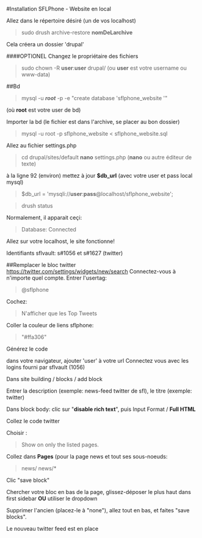 #Installation SFLPhone - Website en local


Allez dans le répertoire désiré (un de vos localhost)

>sudo drush archive-restore **nomDeLarchive** 

Cela créera un dossier 'drupal'





####OPTIONEL
Changez le propriétaire des fichiers

> sudo chown -R **user**:**user** drupal/  (ou **user** est votre username ou www-data)









##Bd
> mysql -u ***root*** -p -e "create database 'sflphone_website '"

(où **root** est votre user de bd)
 
    

Importer la bd (le fichier est dans l'archive, se placer au bon dossier)
>mysql -u root -p sflphone_website < sflphone_website.sql




Allez au fichier settings.php
>cd drupal/sites/default
**nano** settings.php (**nano** ou autre éditeur de texte)

à la ligne 92 (environ)
mettez à jour **$db_url** (avec votre user et pass local mysql)

>$db_url = 'mysqli://**user**:**pass**@localhost/sflphone_website';

>drush status

Normalement, il apparait ceçi:
 >Database:  Connected





Allez sur votre localhost, le site fonctionne!

Identifiants sflvault: s#1056 et s#1627 (twitter)



##Remplacer le bloc twitter
https://twitter.com/settings/widgets/new/search
Connectez-vous à n'importe quel compte.
Entrer l'usertag:
>@sflphone

Cochez:
>N'afficher que les Top Tweets

Coller la couleur de liens sflphone:
    
> "#ffa306"

Générez le code


dans votre navigateur, ajouter 'user' à votre url
Connectez vous avec les logins fourni par sflvault (1056)

Dans site building / blocks / add block

Entrer la description (exemple: news-feed twitter de sfl), le titre (exemple: twitter)

Dans block body:
clic sur "**disable rich text**", puis Input Format / **Full HTML**

Collez le code twitter

Choisir :
>Show on only the listed pages.

Collez dans **Pages** (pour la page news et tout ses sous-noeuds:
>news/
news/*

Clic "save block"


Chercher votre bloc en bas de la page, 
glissez-déposer le plus haut dans first sidebar
**OU** utiliser le dropdown
 
Supprimer l'ancien (placez-le à "none"), allez tout en bas, et faites "save blocks".

Le nouveau twitter feed est en place